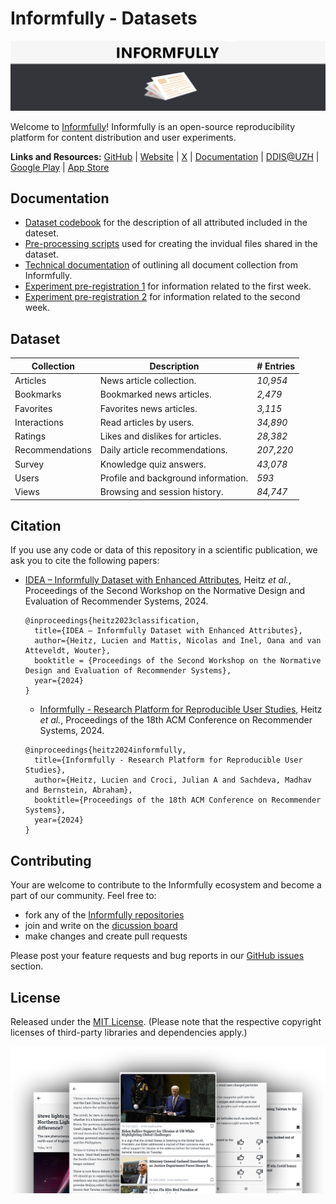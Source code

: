 # Informfully - Datasets

![Informfully](https://raw.githubusercontent.com/Informfully/Documentation/main/docs/source/img/logo_banner.png)

Welcome to [Informfully](https://informfully.ch/)!
Informfully is an open-source reproducibility platform for content distribution and user experiments.

**Links and Resources:** [GitHub](https://github.com/orgs/Informfully) | [Website](https://informfully.ch) | [X](https://x.com/informfully) | [Documentation](https://informfully.readthedocs.io) | [DDIS@UZH](https://www.ifi.uzh.ch/en/ddis.html) | [Google Play](https://play.google.com/store/apps/details?id=ch.uzh.ifi.news) | [App Store](https://apps.apple.com/us/app/informfully/id1460234202)

## Documentation

<!-- * [IDEA - Informfully Dataset with Enhanced Attributes](TBD) paper publication. -->
* [Dataset codebook](https://github.com/Informfully/Datasets/blob/main/IDEA/Codebook.pdf) for the description of all attributed included in the dateset.
* [Pre-processing scripts](https://github.com/Informfully/Datasets/tree/main/IDEA/scripts) used for creating the invidual files shared in the dataset.
* [Technical documentation](https://informfully.readthedocs.io/en/latest/database.html) of outlining all document collection from Informfully.
* [Experiment pre-registration 1](https://osf.io/yp5d9?mode=&revisionId=&view_only=) for information related to the first week.
* [Experiment pre-registration 2](https://osf.io/cqebd?mode=&revisionId=&view_only=) for information related to the second week.

## Dataset

| Collection      | Description                           | # Entries |
|-----------------|---------------------------------------|-----------|
| Articles        | News article collection.              | *10,954*  |
| Bookmarks       | Bookmarked news articles.             | *2,479*   |
| Favorites       | Favorites news articles.              | *3,115*   |
| Interactions    | Read articles by users.               | *34,890*  |
| Ratings         | Likes and dislikes for articles.      | *28,382*  |
| Recommendations | Daily article recommendations.        | *207,220* |
| Survey          | Knowledge quiz answers.               | *43,078*  |
| Users           | Profile and background information.   | *593*     |
| Views           | Browsing and session history.         | *84,747*  |

## Citation

If you use any code or data of this repository in a scientific publication, we ask you to cite the following papers:

<!--Update once the final version of the paper has been published.-->

- [IDEA – Informfully Dataset with Enhanced Attributes](https://www.informfully.ch), Heitz *et al.*, Proceedings of the Second Workshop on the Normative Design and Evaluation of Recommender Systems, 2024.

  ```
  @inproceedings{heitz2023classification,
    title={IDEA – Informfully Dataset with Enhanced Attributes},
    author={Heitz, Lucien and Mattis, Nicolas and Inel, Oana and van Atteveldt, Wouter},
    booktitle = {Proceedings of the Second Workshop on the Normative Design and Evaluation of Recommender Systems},
    year={2024}
  }
  ```

  - [Informfully - Research Platform for Reproducible User Studies](https://www.researchgate.net/publication/383261885_Informfully_-_Research_Platform_for_Reproducible_User_Studies), Heitz *et al.*, Proceedings of the 18th ACM Conference on Recommender Systems, 2024.

  ```
  @inproceedings{heitz2024informfully,
    title={Informfully - Research Platform for Reproducible User Studies},
    author={Heitz, Lucien and Croci, Julian A and Sachdeva, Madhav and Bernstein, Abraham},
    booktitle={Proceedings of the 18th ACM Conference on Recommender Systems},
    year={2024}
  }
  ```

## Contributing

Your are welcome to contribute to the Informfully ecosystem and become a part of our community. Feel free to:
  - fork any of the [Informfully repositories](https://github.com/Informfully)
  - join and write on the [dicussion board](https://github.com/orgs/Informfully/discussions)
  - make changes and create pull requests

Please post your feature requests and bug reports in our [GitHub issues](https://github.com/Informfully/Documentation/issues) section.

## License

Released under the [MIT License](LICENSE). (Please note that the respective copyright licenses of third-party libraries and dependencies apply.)

![Screenshots](https://raw.githubusercontent.com/Informfully/Documentation/main/docs/source/img/app_screens.png)

